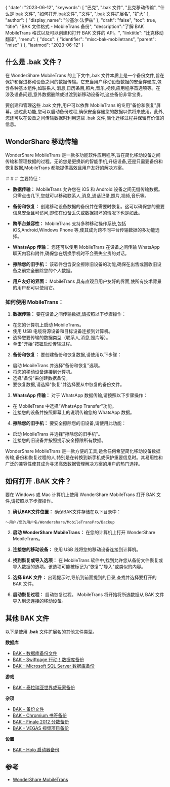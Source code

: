{
"date": "2023-06-12",
  "keywords": [
"巴克",
".bak 文件",
"比克移动传输",
"什么是 bak 文件",
"如何打开.bak文件",
"文件",
".bak 文件扩展名",
"扩大"
],
  "author": {
"display_name": "沙基尔·法伊兹"
},
"draft": "false",
"toc": true,
"title": "BAK 文件格式 - MobileTrans 备份",
  "description":"了解 BAK MobileTrans 格式以及可以创建和打开 BAK 文件的 API。",
"linktitle": "比克移动翻译",
  "menu": {
    "docs": {
      "identifier": "misc-bak-mobiletrans",
"parent": "misc"
}
},
"lastmod": "2023-06-12"
}

## 什么是 .bak 文件？

在 WonderShare MobileTrans 的上下文中,.bak 文件本质上是一个备份文件,旨在保护和促进移动设备之间的数据传输。它充当用户移动设备数据的安全存储库,包含各种基本组件,如联系人,消息,日历条目,照片,音乐,视频,应用程序首选项等。在涉及设备问题,意外数据删除或过渡到新移动设备时,这些备份非常宝贵。

要创建和管理这些 .bak 文件,用户可以依靠 MobileTrans 的专用"备份和恢复"屏幕。通过此功能,您可以启动备份过程,确保安全存储您的数据以供将来使用。此外,您还可以在设备之间传输数据时利用这些 .bak 文件,简化迁移过程并保留有价值的信息。

## WonderShare 移动传输

WonderShare MobileTrans 是一款多功能软件应用程序,旨在简化移动设备之间传输和管理数据的过程。无论您是更换新的智能手机,升级设备,还是只需要备份和恢复数据,MobileTrans 都能提供高效且用户友好的解决方案。

＃＃＃ 主要特征：

- **数据传输：** MobileTrans 允许您在 iOS 和 Android 设备之间无缝传输数据。只需点击几下,您就可以移动联系人,消息,通话记录,照片,视频,音乐等。

- **备份和恢复：** 创建移动设备数据的备份并在需要时恢复。这可以确保您的重要信息安全且可访问,即使在设备丢失或数据损坏的情况下也是如此。

- **跨平台兼容性：** MobileTrans 支持多种移动操作系统,包括 iOS,Android,Windows Phone 等,使其成为跨不同平台传输数据的多功能选择。

- **WhatsApp 传输：** 您还可以使用 MobileTrans 在设备之间传输 WhatsApp 聊天内容和附件,确保您在切换手机时不会丢失宝贵的对话。

- **擦除您的旧手机：** 该软件包含安全擦除旧设备的功能,确保在出售或回收旧设备之前完全删除您的个人数据。

- **用户友好的界面：** MobileTrans 具有直观且用户友好的界面,使所有技术背景的用户都可以使用它。

### 如何使用 MobileTrans：

1. **数据传输：** 要在设备之间传输数据,请按照以下步骤操作：
- 在您的计算机上启动 MobileTrans。
- 使用 USB 电缆将源设备和目标设备连接到计算机。
- 选择您要传输的数据类型（联系人,消息,照片等）。
- 单击"开始"按钮启动传输过程。

2. **备份和恢复：** 要创建备份和恢复数据,请使用以下步骤：
- 启动 MobileTrans 并选择"备份和恢复"选项。
- 将您的移动设备连接到计算机。
- 选择"备份"来创建数据备份。
- 要恢复数据,请选择"恢复"并选择要从中恢复的备份文件。

3. **WhatsApp 传输：** 对于 WhatsApp 数据传输,请按照以下步骤操作：
- 在 MobileTrans 中选择"WhatsApp Transfer"功能。
- 连接您的设备并按照屏幕上的说明传输您的 WhatsApp 数据。

4. **擦除您的旧手机：** 要安全擦除您的旧设备,请使用此功能：
- 启动 MobileTrans 并选择"擦除您的旧手机"。
- 连接您的旧设备并按照提示安全擦除所有数据。

WonderShare MobileTrans 是一款方便的工具,适合任何希望简化移动设备数据传输,备份和恢复过程的人,特别是在转换到新手机或保护重要信息时。其易用性和广泛的兼容性使其成为寻求高效数据管理解决方案的用户的热门选择。

## 如何打开 .BAK 文件？

要在 Windows 或 Mac 计算机上使用 WonderShare MobileTrans 打开 BAK 文件,请按照以下步骤操作。

1. **确认BAK文件位置：** 确保BAK文件存储在以下目录中：

````
〜用户/您的用户名/Wondershare/MobileTransPro/Backup
````

2. **启动 WonderShare MobileTrans：** 在您的计算机上打开 WonderShare MobileTrans。

3. **连接您的移动设备：** 使用 USB 线将您的移动设备连接到计算机。

4. **找到恢复或导入选项：** 在 MobileTrans 软件中,找到允许您从备份文件恢复或导入数据的选项。该选项可能被标记为"恢复","导入"或类似的内容。

5. **选择 BAK 文件：** 出现提示时,导航到前面提到的目录,查找并选择要打开的 BAK 文件。

6. **启动恢复过程：** 启动恢复过程。 MobileTrans 将开始将所选数据从 BAK 文件导入到您连接的移动设备。

## 其他 BAK 文件

以下是使用 **.bak** 文件扩展名的其他文件类型。

**数据库**
- [BAK - 数据库备份文件](/zh/database/bak/)
- [BAK - Swiftpage 行动！数据库备份](/zh/database/bak-act/)
- [BAK - Microsoft SQL Server 数据库备份](/zh/database/bak-sqlserver/)

**游戏**
- [BAK - 泰拉瑞亚世界或玩家备份](/zh/game/bak-terraria/)

**杂项**
- [BAK - 备份文件](/zh/misc/bak-backup/)
- [BAK - Chromium 书签备份](/zh/misc/bak-chromium/)
- [BAK - Finale 2012 分数备份](/zh/misc/bak-finale/)
- [BAK - VEGAS 视频项目备份](/zh/misc/bak-vegas/)

**设置**
- [BAK - Holo 启动器备份](/zh/settings/bak-holo/)

## 参考
* [WonderShare MobileTrans](https://mobiletrans.wondershare.com/)

